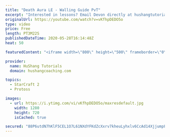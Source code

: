 ```yaml
---
title: "Death Aura LE - Walling Guide PvT"
excerpt: "Interested in lessons? Email Devon directly at hushangtutorials@outlook.com ------------------------------------------------------------------------------------------------------- Want to support HuShang Tutorials directly? Patreon is a website where you can contribute a monthly donation that will help"
originalUrl: https://youtube.com/watch?v=vKfhpDEDO5o
type: video
price: Free
length: PT3M22S
publishedDateTime: 2020-05-28T16:14:48Z
heat: 50

featuredContent: "<iframe width=\"800\" height=\"500\" frameborder=\"0\" src=\"https://www.youtube.com/embed/vKfhpDEDO5o\" allow=\"accelerometer; autoplay; encrypted-media; gyroscope; picture-in-picture\" allowfullscreen></iframe>"

provider:
  name: HuShang Tutorials
  domain: hushangcoaching.com

topics:
  - StarCraft 2
  - Protoss

images:
  - url: https://i.ytimg.com/vi/vKfhpDEDO5o/maxresdefault.jpg
    width: 1280
    height: 720
    isCached: true

secured: "88P6utdN7hKlF5CEL1O7L61NXdYFKdZcXxrv7kheuLyhxlv6CcAd14XjjumpFxBEhTJZ9xoXfj2FlzkM+7DSHUMy98kmpC6iEXBU7hu/Lj6CEowLm9ZbpUnjXPBRZG0Va8WL8iIYtN/C1DVnkciPQUj7O6IOHU/TGJi3XxzRLGCcAvT4xnF9FcDSnQREgsnxXB0HLQpuP04nvt4JeikEYBFohv8A0TLDQjEGrETu5RHnobExymQ+J2vE5JBCh9D2HnQyXS+H4JiEHjRJwSrKcqNHbIlEiN5a6P41LerJN7Czpapv2nIqhAaiG98oPa6rk7cKBEBM0qzObg6gq/hHpBr0qd/7BCSDOtsfveEKBmpAwcP+LOvQZTpWu1m5ONnZJI7IQW8JurvmJ9GOnNW8geSdGhaO4Lo0HcnOxBBWSKY=;IsJ+ze+YDA0Ix+ofcsKI/A=="
---
```


